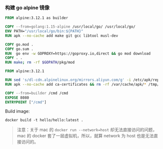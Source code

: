 ### 构建 go alpine 镜像

```dockerfile
FROM alpine:3.12.1 as builder

COPY --from=golang:1.15-alpine /usr/local/go/ /usr/local/go/
ENV PATH="/usr/local/go/bin:${PATH}"
RUN apk --no-cache add make git gcc libtool musl-dev

COPY go.mod .
COPY go.sum .
RUN  go env -w GOPROXY=https://goproxy.io,direct && go mod download
COPY . .
RUN make; rm -rf $GOPATH/pkg/mod

FROM alpine:3.12.1

RUN sed 's/dl-cdn.alpinelinux.org/mirrors.aliyun.com/g' -i /etc/apk/repositories
RUN apk --no-cache add ca-certificates && rm -rf /var/cache/apk/* /tmp/*

COPY --from=builder /cmd /cmd
EXPOSE 8080
ENTRYPOINT ["/cmd"]

```

Build image: 

```
docker build -t hello/hello:latest .
```



>   注意：关于 mac 的 `docker run --network=host` 却无法直接访问的问题，mac 的 docker 套了一层虚拟机，所以，就算 network 为 host 也是无法直接访问的。

